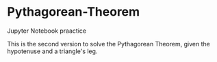 # Pythagorean-Theorem
Jupyter Notebook praactice


This is the second version to solve the Pythagorean Theorem, given the hypotenuse and a triangle's leg.
